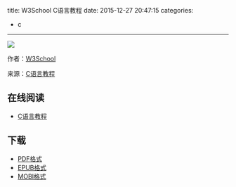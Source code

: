 title: W3School C语言教程
date: 2015-12-27 20:47:15
categories:
  - c
---

![](https://www.gitbook.com/book/wizardforcel/w3school-c/dashboard)

作者：[W3School](http://www.w3cschool.cc)

来源：[C语言教程](http://www.w3cschool.cc/cprogramming/c-tutorial.html)

<!--more-->

## 在线阅读 ##

* [C语言教程](https://www.gitbook.com/book/wizardforcel/w3school-c/details)

## 下载 ##

* [PDF格式](https://www.gitbook.com/download/pdf/book/wizardforcel/w3school-c)
* [EPUB格式](https://www.gitbook.com/download/epub/book/wizardforcel/w3school-c)
* [MOBI格式](https://www.gitbook.com/download/mobi/book/wizardforcel/w3school-c)